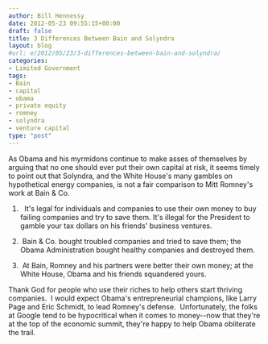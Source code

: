 ```yaml
---
author: Bill Hennessy
date: 2012-05-23 09:55:15+00:00
draft: false
title: 3 Differences Between Bain and Solyndra
layout: blog
#url: e/2012/05/23/3-differences-between-bain-and-solyndra/
categories:
- Limited Government
tags:
- Bain
- capital
- obama
- private equity
- romney
- solyndra
- venture capital
type: "post"
---
```


As Obama and his myrmidons continue to make asses of themselves by arguing that no one should ever put their own capital at risk, it seems timely to point out that Solyndra, and the White House's many gambles on hypothetical energy companies, is not a fair comparison to Mitt Romney's work at Bain & Co.

1.   It's legal for individuals and companies to use their own money to buy failing companies and try to save them. It's illegal for the President to gamble your tax dollars on his friends' business ventures.

2.  Bain & Co. bought troubled companies and tried to save them; the Obama Administration bought healthy companies and destroyed them.

3.  At Bain, Romney and his partners were better their own money; at the White House, Obama and his friends squandered yours.

Thank God for people who use their riches to help others start thriving companies.  I would expect Obama's entrepreneurial champions, like Larry Page and Eric Schmidt, to lead Romney's defense.  Unfortunately, the folks at Google tend to be hypocritical when it comes to money--now that they're at the top of the economic summit, they're happy to help Obama obliterate the trail.
